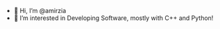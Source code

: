 - 👋 Hi, I’m @amirzia
- 👀 I’m interested in Developing Software, mostly with C++ and Python!

<!---
amirzia/amirzia is a ✨ special ✨ repository because its `README.md` (this file) appears on your GitHub profile.
You can click the Preview link to take a look at your changes.
--->
